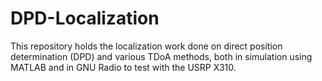 # DPD-Localization

This repository holds the localization work done on direct position determination (DPD) and various TDoA methods, both in simulation using MATLAB and in GNU Radio to test with the USRP X310.
